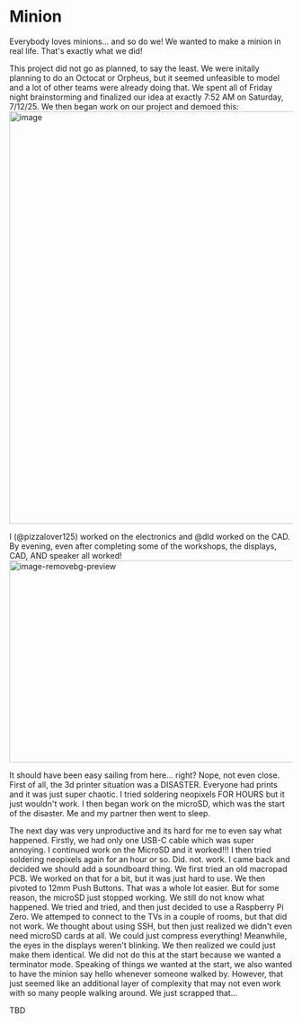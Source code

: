 # Minion
Everybody loves minions... and so do we! We wanted to make a minion in real life. That's exactly what we did! 

This project did not go as planned, to say the least. We were initally planning to do an Octocat or Orpheus, but it seemed unfeasible to model and a lot of other teams were already doing that. We spent all of Friday night brainstorming and finalized our idea at exactly 7:52 AM on Saturday, 7/12/25. We then began work on our project and demoed this:
<img width="1017" height="735" alt="image" src="https://github.com/user-attachments/assets/9a88eace-f2b5-49aa-8d31-b656d75c31e5" />

I (@pizzalover125) worked on the electronics and @dld worked on the CAD. By evening, even after completing some of the workshops, the displays, CAD, AND speaker all worked!
<img width="693" height="360" alt="image-removebg-preview" src="https://github.com/user-attachments/assets/8bec8da1-1a06-4d81-8df2-4bc770b28562" />

It should have been easy sailing from here... right? Nope, not even close. First of all, the 3d printer situation was a DISASTER. Everyone had prints and it was just super chaotic. I tried soldering neopixels FOR HOURS but it just wouldn't work. I then began work on the microSD, which was the start of the disaster. Me and my partner then went to sleep. 

The next day was very unproductive and its hard for me to even say what happened. Firstly, we had only one USB-C cable which was super annoying. I continued work on the MicroSD and it worked!!! I then tried soldering neopixels again for an hour or so. Did. not. work. I came back and decided we should add a soundboard thing. We first tried an old macropad PCB. We worked on that for a bit, but it was just hard to use. We then pivoted to 12mm Push Buttons. That was a whole lot easier. But for some reason, the microSD just stopped working. We still do not know what happened. We tried and tried, and then just decided to use a Raspberry Pi Zero. We attemped to connect to the TVs in a couple of rooms, but that did not work. We thought about using SSH, but then just realized we didn't even need microSD cards at all. We could just compress everything! Meanwhile, the eyes in the displays weren't blinking. We then realized we could just make them identical. We did not do this at the start because we wanted a terminator mode. Speaking of things we wanted at the start, we also wanted to have the minion say hello whenever someone walked by. However, that just seemed like an additional layer of complexity that may not even work with so many people walking around. We just scrapped that...

TBD
